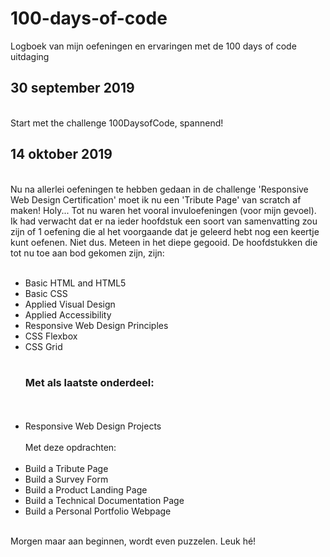 # 100-days-of-code
Logboek van mijn oefeningen en ervaringen met de 100 days of code uitdaging

<h2>30 september 2019</h2><br>
Start met the challenge 100DaysofCode, spannend!

<h2>14 oktober 2019</h2><br>
Nu na allerlei oefeningen te hebben gedaan in de challenge 'Responsive Web Design Certification' moet ik nu een 'Tribute Page' van scratch af maken! Holy...
Tot nu waren het vooral invuloefeningen (voor mijn gevoel). Ik had verwacht dat er na ieder hoofdstuk een soort van samenvatting zou zijn of 1 oefening die al het voorgaande dat je geleerd hebt nog een keertje kunt oefenen. Niet dus. Meteen in het diepe gegooid. De hoofdstukken die tot nu toe aan bod gekomen zijn, zijn: <br><br>
<ul>
  <li>Basic HTML and HTML5</li>
  <li>Basic CSS</li>
  <li>Applied Visual Design</li>
  <li>Applied Accessibility</li>
  <li>Responsive Web Design Principles</li>
  <li>CSS Flexbox</li>
  <li>CSS Grid</li><br>
  <h3>Met als laatste onderdeel:</h3><br><br>
  <li>Responsive Web Design Projects</li><br>
  Met deze opdrachten:<br><br>
  <li>Build a Tribute Page</li>
  <li>Build a Survey Form</li>
  <li>Build a Product Landing Page</li>
  <li>Build a Technical Documentation Page</li>
  <li>Build a Personal Portfolio Webpage</li>
</ul><br>
Morgen maar aan beginnen, wordt even puzzelen. Leuk hé!
